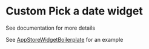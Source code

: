 # Custom Pick a date widget

See documentation for more details

See [AppStoreWidgetBoilerplate](https://github.com/mendix/AppStoreWidgetBoilerplate/) for an example
